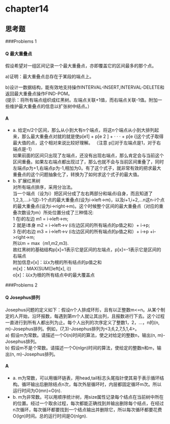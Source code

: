 # chapter14

## 思考题
###Problems 1
#### Q 最大重叠点
假设希望对一组区间记录一个最大重叠点，亦即覆盖它的区间最多的那个点。 

a)证明：最大重叠点总存在于某段的端点上。 

b)设计一数据结构，能有效地支持操作INTERVAL-INSERT,INTERVAL-DELETE和返回最大重叠点操作FIND-POM。  
(提示：将所有端点组织成红黑树。左端点关联+1值，而右端点关联-1值。附加一些维护最大重叠点的信息以扩张树中结点。）
 
#### A
* a. 给定n/2个区间，那么从小到大有n个端点，将这n个端点从小到大排列起来，那么最大重叠点对就的就是使p[e1] + p[e 2 ] + · · · + p[e i]这个式子取得最大值的点，这个相对来说比较好理解。 （注意 p[]对于左端点是1，对于右端点是-1）   
	如果前面的区间只出现了左端点，还没有出现右端点，那么肯定会与当前这个区间重叠。如果左右端点都出现过了，那么也就不会与当前区间重叠了，同时左端点p为+1,右端点p为-1,相加为0。有了这个式子，就非常有效的把求最大重叠点的这个问题抽象化了，转换为了如何求这个式子的最大值。
* b. 扩展红黑树   
对所有端点排序，采用分治法。  
当一个端点（设为i）把区间分成了左右两部分和端点i自身，而且知道了1,2,3,....i-1这i-1个点的最大重叠点(设为i->left->m)，以及i+1,i+2,...n这n-i个点的最大重叠点(设为i->right->m)。这个时候整个区间的最大重叠点（对应的重叠次数设为m）所处位置分成了三种情况:    
1 在i的左边  m1 = i->left->m;   
2 就是i本身  m2 = i->left->v (i左边区间的所有端点的p值之和）+ i->p;   
3 在i的右边  m3 = i->left->v (i左边区间的所有端点的p值之和）+ i->p +i->right->m;   
所以m = max（m1,m2,m3).   
故红黑树的基础结构p[x]=1表示它是区间的左端点，p[x]=-1表示它是区间的右端点  
附加信息v[x]：以x为根的所有结点的p值之和   
m[x]：MAX(SUM([left[x], i))   
o[x]：以x为根的所有结点中的最大覆盖点   

###Problems 2
#### Q Josephus排列  
Josephus问题的定义如下：假设n个人排成环形，且有以正整数m<=n。从某个制定的人开始，沿环报数，每遇到第m个人就让其出列，且报数进行下去。这个过程一直进行到所有人都出列为止。每个人出列的次序定义了整数1，2，...，n的(n, m)-Josephus排列。例如，(7,3)-Josephus排列为<3,6,2,7,5,1,4>。   
a) 假设m为常数。请描述一个O(n)时间的算法，使之对给定的整数n，输出(n, m)-Josephus排列。    
b) 假设m不是个常数。请描述一个O(nlgn)时间的算法，使给定的整数n和m，输出(n, m)-Josephus排列。

#### A
* a. m为常数，可以用循环链表，用head,tail标志头尾指针使其易于表示循环结构。循环输出后删除结点n次，每次外层循环时，内层都固定循环m次。所以运行时间为O(mn)=O(n).
* b. m为非常数。可以用顺序统计树，用size属性记录每个结点在当前树中所在的位置。经过一个取余过程，每次都能正确找到并输出删除每个结点，在经过n次循环，每次循环都要找到一个结点输出并删除它，所以每次循环都要花费O(lgn)时间。总的运行时间是O(nlgn).
